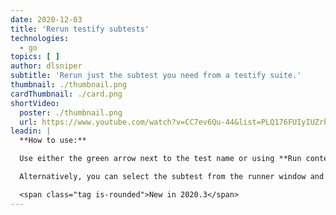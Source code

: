 ```yaml
---
date: 2020-12-03
title: 'Rerun testify subtests'
technologies:
  - go
topics: [ ]
author: dlsniper
subtitle: 'Rerun just the subtest you need from a testify suite.'
thumbnail: ./thumbnail.png
cardThumbnail: ./card.png
shortVideo:
  poster: ./thumbnail.png
  url: https://www.youtube.com/watch?v=CC7ev6Qu-44&list=PLQ176FUIyIUZrbrlz4AY1V8VzBJKZyVlW&index=116
leadin: |
  **How to use:**

  Use either the green arrow next to the test name or using **Run context configuration** via _Ctrl + Shift + F10 on Windows/Linux_ or _^ + ⇧ + F10 on macOS_.

  Alternatively, you can select the subtest from the runner window and choose to rerun the subtest you want.

  <span class="tag is-rounded">New in 2020.3</span>
---
```


